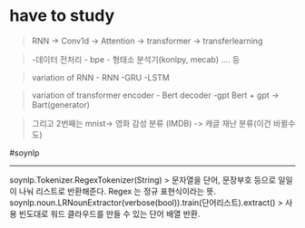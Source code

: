 # have to study
> RNN -> Conv1d -> Attention -> transformer -> transferlearning

> -데이터 전처리
>     - bpe
>     - 형태소 분석기(konlpy, mecab)
>     .... 등

> variation of RNN
>      - RNN
>     -GRU
>     -LSTM

> variation of transformer
> encoder
>     - Bert
> decoder 
>     -gpt
> Bert + gpt -> Bart(generator)

> 그리고 2번째는 mnist-> 영화 감성 분류 (IMDB) -> 캐글 재난 분류(이건 바뀔수도)

#soynlp
***
soynlp.Tokenizer.RegexTokenizer(String) > 문자열을 단어, 문장부호 등으로 일일이 나눠 리스트로 반환해준다. Regex 는 정규 표현식이라는 뜻.
soynlp.noun.LRNounExtractor(verbose(bool)).train(단어리스트).extract() > 사용 빈도대로 워드 클라우드를 만들 수 있는 단어 배열 반환.



